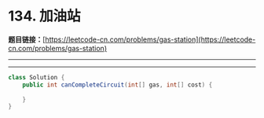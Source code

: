 # 134. 加油站

**题目链接：**[https://leetcode-cn.com/problems/gas-station](https://leetcode-cn.com/problems/gas-station)

---

<Cards card="leetcode_134_gas-station"></Cards>

---

```java
class Solution {
    public int canCompleteCircuit(int[] gas, int[] cost) {
        
    }
}
```